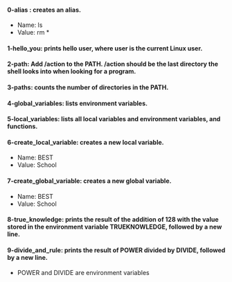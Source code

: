 #### **0-alias** : creates an alias.   
- Name: ls   
- Value: rm *   
#### **1-hello_you**: prints hello user, where user is the current Linux user.
#### 2-path: Add /action to the PATH. /action should be the last directory the shell looks into when looking for a program.
#### 3-paths: counts the number of directories in the PATH.
#### 4-global_variables: lists environment variables.
#### 5-local_variables: lists all local variables and environment variables, and functions.
#### 6-create_local_variable: creates a new local variable.   
- Name: BEST   
- Value: School   
#### 7-create_global_variable: creates a new global variable.   
- Name: BEST   
- Value: School   
#### 8-true_knowledge: prints the result of the addition of 128 with the value stored in the environment variable TRUEKNOWLEDGE, followed by a new line.
#### 9-divide_and_rule: prints the result of POWER divided by DIVIDE, followed by a new line.

- POWER and DIVIDE are environment variables
